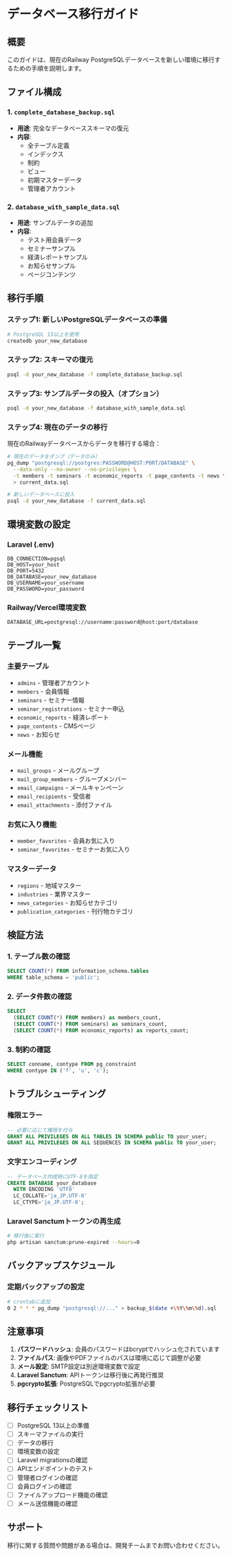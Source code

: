 # データベース移行ガイド

## 概要
このガイドは、現在のRailway PostgreSQLデータベースを新しい環境に移行するための手順を説明します。

## ファイル構成

### 1. `complete_database_backup.sql`
- **用途**: 完全なデータベーススキーマの復元
- **内容**: 
  - 全テーブル定義
  - インデックス
  - 制約
  - ビュー
  - 初期マスターデータ
  - 管理者アカウント

### 2. `database_with_sample_data.sql`
- **用途**: サンプルデータの追加
- **内容**:
  - テスト用会員データ
  - セミナーサンプル
  - 経済レポートサンプル
  - お知らせサンプル
  - ページコンテンツ

## 移行手順

### ステップ1: 新しいPostgreSQLデータベースの準備
```bash
# PostgreSQL 13以上を使用
createdb your_new_database
```

### ステップ2: スキーマの復元
```bash
psql -d your_new_database -f complete_database_backup.sql
```

### ステップ3: サンプルデータの投入（オプション）
```bash
psql -d your_new_database -f database_with_sample_data.sql
```

### ステップ4: 現在のデータの移行
現在のRailwayデータベースからデータを移行する場合：

```bash
# 現在のデータをダンプ（データのみ）
pg_dump "postgresql://postgres:PASSWORD@HOST:PORT/DATABASE" \
  --data-only --no-owner --no-privileges \
  -t members -t seminars -t economic_reports -t page_contents -t news \
  > current_data.sql

# 新しいデータベースに投入
psql -d your_new_database -f current_data.sql
```

## 環境変数の設定

### Laravel (.env)
```env
DB_CONNECTION=pgsql
DB_HOST=your_host
DB_PORT=5432
DB_DATABASE=your_new_database
DB_USERNAME=your_username
DB_PASSWORD=your_password
```

### Railway/Vercel環境変数
```
DATABASE_URL=postgresql://username:password@host:port/database
```

## テーブル一覧

### 主要テーブル
- `admins` - 管理者アカウント
- `members` - 会員情報
- `seminars` - セミナー情報
- `seminar_registrations` - セミナー申込
- `economic_reports` - 経済レポート
- `page_contents` - CMSページ
- `news` - お知らせ

### メール機能
- `mail_groups` - メールグループ
- `mail_group_members` - グループメンバー
- `email_campaigns` - メールキャンペーン
- `email_recipients` - 受信者
- `email_attachments` - 添付ファイル

### お気に入り機能
- `member_favorites` - 会員お気に入り
- `seminar_favorites` - セミナーお気に入り

### マスターデータ
- `regions` - 地域マスター
- `industries` - 業界マスター
- `news_categories` - お知らせカテゴリ
- `publication_categories` - 刊行物カテゴリ

## 検証方法

### 1. テーブル数の確認
```sql
SELECT COUNT(*) FROM information_schema.tables 
WHERE table_schema = 'public';
```

### 2. データ件数の確認
```sql
SELECT 
  (SELECT COUNT(*) FROM members) as members_count,
  (SELECT COUNT(*) FROM seminars) as seminars_count,
  (SELECT COUNT(*) FROM economic_reports) as reports_count;
```

### 3. 制約の確認
```sql
SELECT conname, contype FROM pg_constraint 
WHERE contype IN ('f', 'u', 'c');
```

## トラブルシューティング

### 権限エラー
```sql
-- 必要に応じて権限を付与
GRANT ALL PRIVILEGES ON ALL TABLES IN SCHEMA public TO your_user;
GRANT ALL PRIVILEGES ON ALL SEQUENCES IN SCHEMA public TO your_user;
```

### 文字エンコーディング
```sql
-- データベース作成時にUTF-8を指定
CREATE DATABASE your_database 
  WITH ENCODING 'UTF8' 
  LC_COLLATE='ja_JP.UTF-8' 
  LC_CTYPE='ja_JP.UTF-8';
```

### Laravel Sanctumトークンの再生成
```bash
# 移行後に実行
php artisan sanctum:prune-expired --hours=0
```

## バックアップスケジュール

### 定期バックアップの設定
```bash
# crontabに追加
0 2 * * * pg_dump "postgresql://..." > backup_$(date +\%Y\%m\%d).sql
```

## 注意事項

1. **パスワードハッシュ**: 会員のパスワードはbcryptでハッシュ化されています
2. **ファイルパス**: 画像やPDFファイルのパスは環境に応じて調整が必要
3. **メール設定**: SMTP設定は別途環境変数で設定
4. **Laravel Sanctum**: APIトークンは移行後に再発行推奨
5. **pgcrypto拡張**: PostgreSQLでpgcrypto拡張が必要

## 移行チェックリスト

- [ ] PostgreSQL 13以上の準備
- [ ] スキーマファイルの実行
- [ ] データの移行
- [ ] 環境変数の設定
- [ ] Laravel migrationsの確認
- [ ] APIエンドポイントのテスト
- [ ] 管理者ログインの確認
- [ ] 会員ログインの確認
- [ ] ファイルアップロード機能の確認
- [ ] メール送信機能の確認

## サポート

移行に関する質問や問題がある場合は、開発チームまでお問い合わせください。
